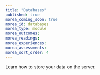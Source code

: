 ```yaml
---
title: "Databases"
published: true
morea_coming_soon: true
morea_id: databases
morea_type: module
morea_outcomes:
morea_readings:
morea_experiences:
morea_assessments:
morea_sort_order: 4
---
```


Learn how to store your data on the server.